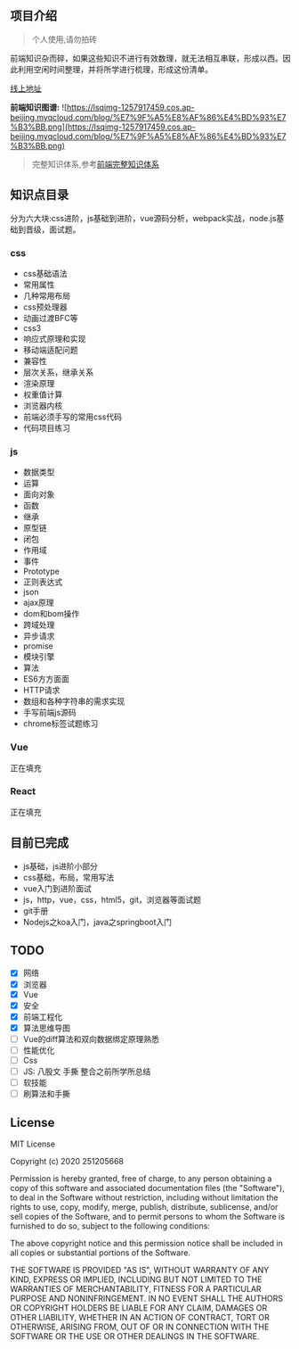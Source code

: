 ## 项目介绍 
> 个人使用,请勿拍砖

前端知识杂而碎，如果这些知识不进行有效数理，就无法相互串联，形成以西。因此利用空闲时间整理，并将所学进行梳理，形成这份清单。

[线上地址](https://blog.yangxiansheng.top)


**前端知识图谱:**
![https://lsqimg-1257917459.cos.ap-beijing.myqcloud.com/blog/%E7%9F%A5%E8%AF%86%E4%BD%93%E7%B3%BB.png](https://lsqimg-1257917459.cos.ap-beijing.myqcloud.com/blog/%E7%9F%A5%E8%AF%86%E4%BD%93%E7%B3%BB.png)


> 完整知识体系,参考[前端完整知识体系](https://www.processon.com/view/link/5c64d495e4b025fe7c964ca0#map)


## 知识点目录

分为六大块:css进阶，js基础到进阶，vue源码分析，webpack实战，node.js基础到晋级，面试题。

### css

- css基础语法
- 常用属性
- 几种常用布局
- css预处理器
- 动画过渡BFC等
- css3
- 响应式原理和实现
- 移动端适配问题
- 兼容性
- 层次关系，继承关系
- 渲染原理
- 权重值计算
- 浏览器内核
- 前端必须手写的常用css代码
- 代码项目练习

### js

- 数据类型
- 运算
- 面向对象
- 函数
- 继承
- 原型链
- 闭包
- 作用域
- 事件
- Prototype
- 正则表达式
- json
- ajax原理
- dom和bom操作
- 跨域处理
- 异步请求
- promise
- 模块引擎
- 算法
- ES6方方面面
- HTTP请求
- 数组和各种字符串的需求实现
- 手写前端js源码
- chrome标签试题练习


### Vue
正在填充


### React
正在填充

## 目前已完成

- js基础，js进阶小部分
- css基础，布局，常用写法
- vue入门到进阶面试
- js，http，vue，css，html5，git，浏览器等面试题
- git手册
- Nodejs之koa入门，java之springboot入门

## TODO

- [x] 网络
- [x] 浏览器
- [x] Vue
- [x] 安全
- [x] 前端工程化
- [x] 算法思维导图
- [ ] Vue的diff算法和双向数据绑定原理熟悉
- [ ] 性能优化
- [ ] Css
- [ ] JS: 八股文 手撕 整合之前所学所总结
- [ ] 软技能
- [ ] 刷算法和手撕

## License

MIT License

Copyright (c) 2020 251205668

Permission is hereby granted, free of charge, to any person obtaining a copy
of this software and associated documentation files (the "Software"), to deal
in the Software without restriction, including without limitation the rights
to use, copy, modify, merge, publish, distribute, sublicense, and/or sell
copies of the Software, and to permit persons to whom the Software is
furnished to do so, subject to the following conditions:

The above copyright notice and this permission notice shall be included in all
copies or substantial portions of the Software.

THE SOFTWARE IS PROVIDED "AS IS", WITHOUT WARRANTY OF ANY KIND, EXPRESS OR
IMPLIED, INCLUDING BUT NOT LIMITED TO THE WARRANTIES OF MERCHANTABILITY,
FITNESS FOR A PARTICULAR PURPOSE AND NONINFRINGEMENT. IN NO EVENT SHALL THE
AUTHORS OR COPYRIGHT HOLDERS BE LIABLE FOR ANY CLAIM, DAMAGES OR OTHER
LIABILITY, WHETHER IN AN ACTION OF CONTRACT, TORT OR OTHERWISE, ARISING FROM,
OUT OF OR IN CONNECTION WITH THE SOFTWARE OR THE USE OR OTHER DEALINGS IN THE
SOFTWARE.
